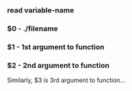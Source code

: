 ### read variable-name

### $0 - ./filename

### $1 - 1st argument to function

### $2 - 2nd argument to function

Similarly, $3 is 3rd argument to function...
